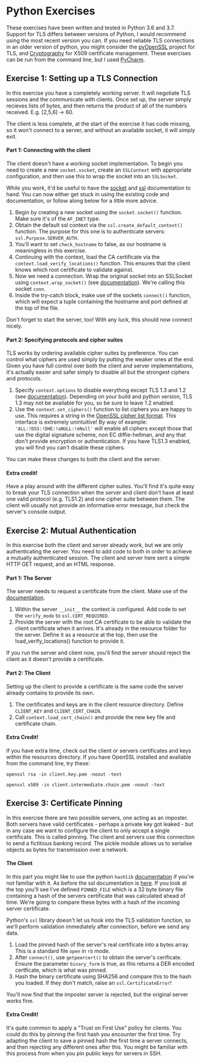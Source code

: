 # Python Exercises
These exercises have been written and tested in Python 3.6 and 3.7. Support for TLS differs between versions of Python, I would recommend using the most recent version you can. If you need reliable TLS connections in an older version of python, you might consider the [pyOpenSSL](https://github.com/pyca/pyopenssl) project for TLS, and [Cryptography](https://github.com/pyca/cryptography) for X509 certificate management. These exercises can be run from the command line, but I used [PyCharm](https://www.jetbrains.com/pycharm/).

## Exercise 1: Setting up a TLS Connection
In this exercise you have a completely working server. It will negotiate TLS sessions and the communicate with clients. Once set up, the server simply recieves lists of bytes, and then returns the product of all of the numbers received. E.g. [2,5,6] -> 60.

The client is less complete, at the start of the exercise it has code missing, so it won't connect to a server, and without an available socket, it will simply exit.

#### Part 1: Connecting with the client
The client doesn't have a working socket implementation. To begin you need to create a new `socket.socket`, create an `SSLContext` with appropriate configuration, and then use this to wrap the socket into an `SSLSocket`.

While you work, it'd be useful to have the [socket](https://docs.python.org/3.6/library/socket.html) and [ssl](https://docs.python.org/3.6/library/ssl.html) documentation to hand. You can now either get stuck in using the existing code and documentation, or follow along below for a little more advice.

1) Begin by creating a new socket using the `socket.socket()` function. Make sure it's of the `AF_INET` type.
2) Obtain the default ssl context via the `ssl.create_default_context()` function. The purpose for this one is to authenticate servers: `ssl.Purpose.SERVER_AUTH`.
3) You'll want to set `check_hostname` to false, as our hostname is meaningless in this exercise.
4) Continuing with the context, load the CA certificate via the `context.load_verify_locations()` function. This ensures that the client knows which root certificate to validate against.
5) Now we need a connection. Wrap the original socket into an SSLSocket using `context.wrap_socket()` (see [documentation](https://docs.python.org/3.6/library/ssl.html#ssl.SSLContext.wrap_socket)). We're calling this socket `conn`.
6) Inside the try-catch block, make use of the sockets `connect()` function, which will expect a tuple containing the hostname and port defined at the top of the file.

Don't forget to start the server, too! With any luck, this should now connect nicely.

#### Part 2: Specifying protocols and cipher suites
TLS works by ordering available cipher suites by preference. You can control what ciphers are used simply by putting the weaker ones at the end. Given you have full control over both the client and server implementations, it's actually easier and safer simply to disable all but the strongest ciphers and protocols.

1) Specify `context.options` to disable everything except TLS 1.3 and 1.2 (see [documentation](https://docs.python.org/3.6/library/ssl.html#ssl.SSLContext.options)). Depending on your build and python version, TLS 1.3 may not be available for you, so be sure to leave 1.2 enabled.
2) Use the `context.set_ciphers()` function to list ciphers you are happy to use. This requires a string in the [OpenSSL cipher list format](https://www.openssl.org/docs/manmaster/man1/ciphers.html). This interface is extremely unintuitive! By way of example:
`'ALL:!DSS:!DHE:!aNULL:!eNull'` will enable all ciphers except those that use the digital signature scheme, non EC diffie-hellman, and any that don't provide encryption or authentication. If you have TLS1.3 enabled, you will find you can't disable these ciphers.

You can make these changes to both the client and the server.

#### Extra credit!
Have a play around with the different cipher suites. You'll find it's quite easy to break your TLS connection when the server and client don't have at least one valid protocol (e.g. TLS1.2) and one cipher suite between them. The client will usually not provide an informative error message, but check the server's console output.

## Exercise 2: Mutual Authentication
In this exercise both the client and server already work, but we are only authenticating the server. You need to add code to both in order to achieve a mutually authenticated session. The client and server here sent a simple HTTP GET request, and an HTML response.

#### Part 1: The Server
The server needs to request a certificate from the client. Make use of the [documentation](https://docs.python.org/3.6/library/ssl.html#ssl.SSLContext).

1) Within the server `__init__` the context is configured. Add code to set the `verify_mode` to `ssl.CERT_REQUIRED`.
2) Provide the server with the root CA certificate to be able to validate the client certificate when it arrives. It's already in the resource folder for the server. Define it as a resource at the top, then use the load_verify_locations() function to provide it.

If you run the server and client now, you'll find the server should reject the client as it doesn't provide a certificate.

#### Part 2: The Client

Setting up the client to provide a certificate is the same code the server already contains to provide its own.

1) The certificates and keys are in the client resource directory. Define `CLIENT_KEY` and `CLIENT_CERT_CHAIN`.
2) Call `context.load_cert_chain()` and provide the new key file and certificate chain.

#### Extra Credit!

If you have extra time, check out the client or servers certificates and keys within the resources directory. If you have OpenSSL installed and available from the command line, try these:
```
openssl rsa -in client.key.pem -noout -text

openssl x509 -in client.intermediate.chain.pem -noout -text
```

## Exercise 3: Certificate Pinning
In this exercise there are two possible servers, one acting as an imposter. Both servers have valid certificates - perhaps a private key got leaked - but in any case we want to configure the client to only accept a single certificate. This is called pinning. The client and servers use this connection to send a fictitious banking record. The pickle module allows us to serialise objects as bytes for transmission over a network.

#### The Client
In this part you might like to use the python `hashlib` [documentation](https://docs.python.org/3/library/hashlib.html#hash-algorithms) if you're not familiar with it. As before the ssl documentation is [here](https://docs.python.org/3.6/library/ssl.html). If you look at the top you'll see I've defined `PINNED_FILE` which is a 32 byte binary file containing a hash of the servers certificate that was calculated ahead of time. We're going to compare these bytes with a hash of the incoming server certificate. 

Python's `ssl` library doesn't let us hook into the TLS validation function, so we'll perform validation immediately after connection, before we send any data.

1) Load the pinned hash of the server's real certificate into a bytes array. This is a standard file `open` in `rb` mode.
2) After `connect()`, use `getpeercert()` to obtain the server's cerificate. Ensure the parameter `binary_form` is true, as this returns a DER encoded certficate, which is what was pinned.
3) Hash the binary certificate using SHA256 and compare this to the hash you loaded. If they don't match, raise an `ssl.CertificateError`!

You'll now find that the imposter server is rejected, but the original server works fine.

#### Extra Credit!

It's quite common to apply a "Trust on First Use" policy for clients. You could do this by pinning the first hash you encounter the first time. Try adapting the client to save a pinned hash the first time a server connects, and then rejecting any different ones after this. You might be familiar with this process from when you pin public keys for servers in SSH.
